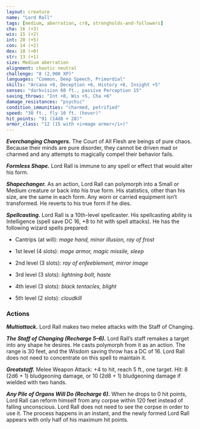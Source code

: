 ```yaml
---
layout: creature
name: "Lord Rall"
tags: [medium, aberration, cr8, strongholds-and-followers]
cha: 16 (+3)
wis: 15 (+2)
int: 20 (+5)
con: 14 (+2)
dex: 10 (+0)
str: 13 (+1)
size: Medium aberration
alignment: chaotic neutral
challenge: "8 (2,900 XP)"
languages: "Common, Deep Speech, Primordial"
skills: "Arcana +8, Deception +6, History +8, Insight +5"
senses: "darkvision 60 ft., passive Perception 15"
saving_throws: "Int +8, Wis +5, Cha +6"
damage_resistances: "psychic"
condition_immunities: "charmed, petrified"
speed: "30 ft., fly 10 ft. (hover)"
hit_points: "91 (14d8 + 28)"
armor_class: "12 (15 with <i>mage armor</i>)"
---
```


***Everchanging Changers.*** The Court of All Flesh are
beings of pure chaos. Because their minds are pure
disorder, they cannot be driven mad or charmed
and any attempts to magically compel their behavior fails.

***Formless Shape.*** Lord Rall is immune to any
spell or effect that would alter his form.

***Shapechanger.*** As an action, Lord Rall can polymorph into a Small or Medium creature or back
into his true form. His statistics, other than his size,
are the same in each form. Any worn or carried
equipment isn’t transformed. He reverts to his true
form if he dies.

***Spellcasting.*** Lord Rall is a 10th-level spellcaster.
His spellcasting ability is Intelligence (spell save DC
16, +8 to hit with spell attacks). He has the following wizard spells prepared:

* Cantrips (at will): <i>mage hand, minor illusion, ray of frost</i>

* 1st level (4 slots): <i>mage armor, magic missile, sleep</i>

* 2nd level (3 slots): <i>ray of enfeeblement, mirror image</i>

* 3rd level (3 slots): <i>lightning bolt, haste</i>

* 4th level (3 slots): <i>black tentacles, blight</i>

* 5th level (2 slots): <i>cloudkill</i>

### Actions

***Multiattack.*** Lord Rall makes two melee attacks
with the Staff of Changing.

***The Staff of Changing (Recharge 5–6).*** Lord Rall’s
staff remakes a target into any shape he desires.
He casts polymorph from it as an action. The range
is 30 feet, and the Wisdom saving throw has a DC
of 16. Lord Rall does not need to concentrate on
this spell to maintain it.

***Greatstaff.*** Melee Weapon Attack: +4 to hit, reach
5 ft., one target. Hit: 8 (2d6 + 1) bludgeoning
damage, or 10 (2d8 + 1) bludgeoning damage if
wielded with two hands.

***Any Pile of Organs Will Do (Recharge 6).*** When he
drops to 0 hit points, Lord Rall can reform himself
from any corpse within 120 feet instead of falling
unconscious. Lord Rall does not need to see the
corpse in order to use it. The process happens in
an instant, and the newly formed Lord Rall appears
with only half of his maximum hit points.
